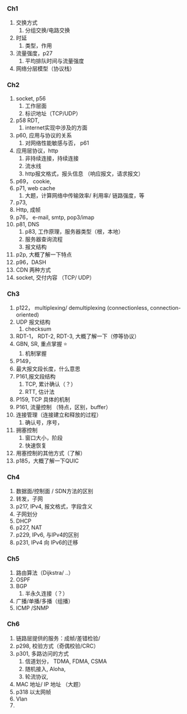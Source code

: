 ### Ch1
1. 交换方式
	1. 分组交换/电路交换
2. 时延
	1. 类型，作用
3. 流量强度，p27
	1. 平均排队时间与流量强度
4. 网络分层模型（协议栈）


### Ch2 
1. socket, p56
	1. 工作层面
	2. 标识地址（TCP/UDP）
2. p58 RDT, 
	1. internet实现中涉及的方面
3. p60, 应用与协议的关系
	1. 对网络性能敏感与否， p61
4. 应用层协议，http
	1. 非持续连接，持续连接
	2. 流水线
	3. http报文格式，报头信息 （响应报文，请求报文）
5. p69， cookie, 
6. p71, web cache
	1. 大题，计算网络中传输效率/ 利用率/ 链路强度，等
7. p73, 
8. Http, 成帧
9. p76， e-mail, smtp, pop3/imap
10. p81, DNS
	1. p83, 工作原理，服务器类型（根，本地）
	2. 服务器查询流程
	3. 报文结构
11. p2p, 大概了解一下特点
12. p96，DASH
13. CDN 两种方式
14. socket, 交付内容 （TCP/ UDP）


### Ch3 
1. p122， multiplexing/ demultiplexing (connectionless, connection-oriented)
2. UDP 报文结构
	1. checksum
3. RDT-1， RDT-2, RDT-3, 大概了解一下（停等协议）
4. GBN, SR, 重点掌握 ⭐
	1. 机制掌握
5. P149， 
6. 最大报文段长度，什么意思
7. P161,报文段结构
	1. TCP, 累计确认（？）
	2. RTT, 估计法
8. P159, TCP 具体的机制
9. P161, 流量控制 （特点，区别，buffer）
10. 连接管理（连接建立和释放的过程）
	1. 确认号，序号，
11. 拥塞控制
	1. 窗口大小，阶段
	2. 快速恢复
12. 用塞控制的其他方式（了解）
13. p185，大概了解一下QUIC


### Ch4
1. 数据面/控制面 / SDN方法的区别
2. 转发，子网
3. p217, IPv4, 报文格式，字段含义
4. 子网划分
5. DHCP
6. p227, NAT
7. p229, IPv6, 与IPv4的区别
8. p231, IPv4 向 IPv6的迁移


### Ch5
1. 路由算法（Dijkstra/ ..）
2. OSPF
3. BGP
	1. 半永久连接（？）
4. 广播/单播/多播（组播）
5. ICMP /SNMP


### Ch6
1. 链路层提供的服务：成帧/差错检验/
2. p298, 校验方式（奇偶校验/CRC）
3. p301, 多路访问的方式
	1. 信道划分， TDMA, FDMA, CSMA
	2. 随机接入, Aloha, 
	3. 轮流协议, 
4. MAC 地址/ IP 地址 （大题）
5. p318 以太网帧
6. Vlan
7. 